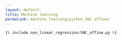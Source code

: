 ```yaml
---
layout: default
title: Machine learning
permalink: machine_learning/python_SNC_affine/
---
```


```python
{% include non_linear_regression/SNC_affine.py %}
```
